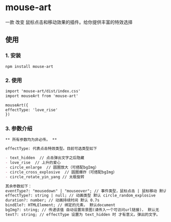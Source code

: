 <!--
 * @Author: lisongming
 * @Date: 2024-05-09 17:18:25
 * @LastEditors: lisongming
 * @Description: 描述
-->

# mouse-art

一款 改变 鼠标点击和移动效果的插件。给你提供丰富的特效选择

## 使用

### 1. 安装

```
npm install mouse-art
```

### 2. 使用

```markdown
import 'mouse-art/dist/index.css'
import mouseArt from 'mouse-art'

mouseArt({
effectType: 'love_rise'
})
```

### 3. 参数介绍

```markdown
** 所有参数均为非必传。 **

effectType: 代表点击特效类型。目前可选类型如下

- text_hidden  // 点击弹出文字之后隐藏
- love_rise  // 上升的爱心
- circle_enlarge  // 圆圈放大（可搭配bgImg）
- circle_cross_explosive  // 圆圈爆炸（可搭配bgImg）
- circle_rotate_yin_yang // 太极旋转

其余参数如下：
eventType?: "mousedown" | "mouseover"; // 事件类型，鼠标点击 | 鼠标移动 默认点击事件
effectType?: string | null; // 动画类型 默认 circle_random_explosive
duration?: number; // 动画持续时间 默认 0.7s
bindEle?: HTMLElement; // 绑定的元素， 默认document
bgImg?: string; // 传递该值 自动设置背景图(请传入一个可访问url链接)， 默认无
text?: string; // effectType 设置为 text_hidden 时 才有意义。弹出的文字。
```
